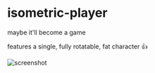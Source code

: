 # isometric-player

maybe it'll become a game

features a single, fully rotatable, fat character 👍

![screenshot](https://cdn.discordapp.com/attachments/577832597686583310/826694445835354112/Screen_Shot_2021-03-31_at_1.48.15_pm.png)
